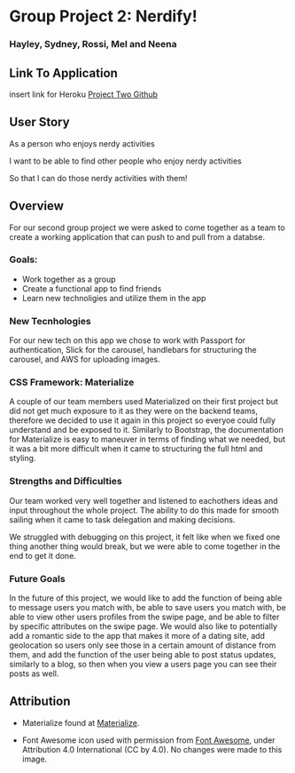 # Group Project 2: Nerdify!

### Hayley, Sydney, Rossi, Mel and Neena 

## Link To Application

insert link for Heroku
[Project Two Github]( https://hmbudzinski.github.io/ProjectTwo/.)

## User Story

As a person who enjoys nerdy activities

I want to be able to find other people who enjoy nerdy activities

So that I can do those nerdy activities with them! 

## Overview

For our second group project we were asked to come together as a team to create a working application that can push to and pull from a databse. 

### Goals:

- Work together as a group
- Create a functional app to find friends
- Learn new technoligies and utilize them in the app 

### New Tecnhologies 

For our new tech on this app we chose to work with Passport for authentication, Slick for the carousel, handlebars for structuring the carousel, and AWS for uploading images.

### CSS Framework: Materialize

A couple of our team members used Materialized on their first project but did not get much exposure to it as they were on the backend teams, therefore we decided to use it again in this project so everyoe could fully understand and be exposed to it. Similarly to Bootstrap, the documentation for Materialize is easy to maneuver in terms of finding what we needed, but it was a bit more difficult when it came to structuring the full html and styling.

### Strengths and Difficulties 

Our team worked very well together and listened to eachothers ideas and input throughout the whole project. The ability to do this made for smooth sailing when it came to task delegation and making decisions. 

We struggled with debugging on this project, it felt like when we fixed one thing another thing would break, but we were able to come together in the end to get it done. 

### Future Goals 

In the future of this project, we would like to add the function of being able to message users you match with, be able to save users you match with, be able to view other users profiles from the swipe page, and be able to filter by specific attributes on the swipe page. We would also like to potentially add a romantic side to the app that makes it more of a dating site, add geolocation so users only see those in a certain amount of distance from them, and add the function of the user being able to post status updates, similarly to a blog, so then when you view a users page you can see their posts as well. 

## Attribution

- Materialize found at [Materialize](https://materializecss.com/).

- Font Awesome icon used with permission from
  [Font Awesome](https://fontawesome.com/), under Attribution 4.0 International
  (CC by 4.0). No changes were made to this image.
